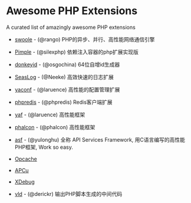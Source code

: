 # Awesome PHP Extensions


A curated list of amazingly awesome PHP extensions

- [swoole](https://github.com/swoole/swoole-src) - (@rango) PHP的异步、并行、高性能网络通信引擎

- [Pimple](https://github.com/silexphp/Pimple) - (@silexphp) 依赖注入容器的php扩展实现版

- [donkeyid](https://github.com/osgochina/donkeyid) - (@osgochina) 64位自增id生成器
- [SeasLog](https://github.com/SeasX/SeasLog) - (@Neeke) 高效快速的日志扩展
- [yaconf](https://github.com/laruence/yaconf) - (@laruence) 高性能的配置管理扩展

- [phpredis](https://github.com/phpredis/phpredis) - (@phpredis) Redis客户端扩展

- [yaf](https://github.com/laruence/yaf) - (@laruence) 高性能框架 
- [phalcon](https://github.com/phalcon) - (@phalcon) 高性能框架
- [asf](https://github.com/yulonghu/asf) - (@yulonghu) 全称 API Services Framework, 用C语言编写的高性能PHP框架, Work so easy.

- [Opcache]()
- [APCu]()

- [XDebug]()
- [vld](https://github.com/derickr/vld) - (@derickr) 输出PHP脚本生成的中间代码
